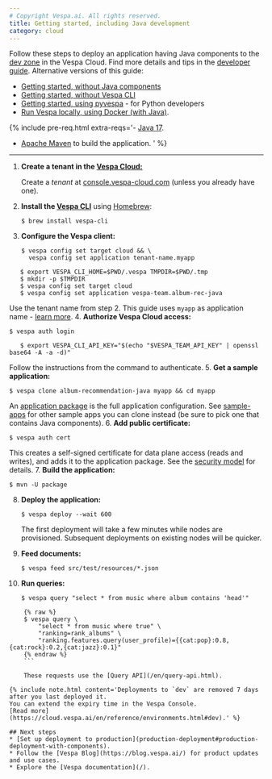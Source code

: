 ```yaml
---
# Copyright Vespa.ai. All rights reserved.
title: Getting started, including Java development
category: cloud
---
```


Follow these steps to deploy an application having Java components
to the [dev zone](https://cloud.vespa.ai/en/reference/zones.html) in the Vespa Cloud.
Find more details and tips in the [developer guide](https://cloud.vespa.ai/en/developer-guide).
Alternative versions of this guide:
* [Getting started, without Java components](getting-started)
* [Getting started, without Vespa CLI](getting-started-shell)
* [Getting started, using pyvespa](https://pyvespa.readthedocs.io/en/latest/getting-started-pyvespa-cloud.html) -
  for Python developers
* [Run Vespa locally, using Docker (with Java)](/en/vespa-quick-start-java.html).


{% include pre-req.html extra-reqs='- [Java 17](https://openjdk.org/projects/jdk/17/).
- [Apache Maven](https://maven.apache.org/install.html) to build the application.
' %}
---

1. **Create a tenant in the [Vespa Cloud:](https://console.vespa-cloud.com/)**

   Create a *tenant* at
   [console.vespa-cloud.com](https://console.vespa-cloud.com/)
   (unless you already have one).
2. **Install the [Vespa CLI](/en/vespa-cli)**
   using [Homebrew](https://brew.sh/):

   ```
   $ brew install vespa-cli
   ```
3. **Configure the Vespa client:**

   ```
   $ vespa config set target cloud && \
     vespa config set application tenant-name.myapp
   ```
```
   $ export VESPA_CLI_HOME=$PWD/.vespa TMPDIR=$PWD/.tmp
   $ mkdir -p $TMPDIR
   $ vespa config set target cloud
   $ vespa config set application vespa-team.album-rec-java
   ```

   Use the tenant name from step 2.
   This guide uses `myapp` as application name - [learn more](tenant-apps-instances).
4. **Authorize Vespa Cloud access:**

   ```
   $ vespa auth login
   ```
```
   $ export VESPA_CLI_API_KEY="$(echo "$VESPA_TEAM_API_KEY" | openssl base64 -A -a -d)"
   ```

   Follow the instructions from the command to authenticate.
5. **Get a sample application:**

   ```
   $ vespa clone album-recommendation-java myapp && cd myapp
   ```

   An [application package](https://cloud.vespa.ai/en/reference/application-package) is the full application configuration.
   See [sample-apps](https://github.com/vespa-engine/sample-apps) for other sample apps you can clone instead
   (be sure to pick one that contains Java components).
6. **Add public certificate:**

   ```
   $ vespa auth cert
   ```

   This creates a self-signed certificate for data plane access (reads and writes),
   and adds it to the application package. See the [security model](https://cloud.vespa.ai/en/security/guide#data-plane) for details.
7. **Build the application:**

   ```
   $ mvn -U package
   ```
8. **Deploy the application:**

   ```
   $ vespa deploy --wait 600
   ```

   The first deployment will take a few minutes while nodes are provisioned.
   Subsequent deployments on existing nodes will be quicker.
9. **Feed documents:**

   ```
   $ vespa feed src/test/resources/*.json
   ```
10. **Run queries:**

    ```
    $ vespa query "select * from music where album contains 'head'"
    ```
```
    {% raw %}
    $ vespa query \
        "select * from music where true" \
        "ranking=rank_albums" \
        "ranking.features.query(user_profile)={{cat:pop}:0.8,{cat:rock}:0.2,{cat:jazz}:0.1}"
    {% endraw %}
    ```

    These requests use the [Query API](/en/query-api.html).

{% include note.html content='Deployments to `dev` are removed 7 days after you last deployed it.
You can extend the expiry time in the Vespa Console.
[Read more](https://cloud.vespa.ai/en/reference/environments.html#dev).' %}

## Next steps
* [Set up deployment to production](production-deployment#production-deployment-with-components).
* Follow the [Vespa Blog](https://blog.vespa.ai/) for product updates and use cases.
* Explore the [Vespa documentation](/).
